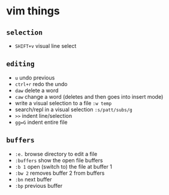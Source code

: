 # vim things

## `selection`
* `SHIFT+v` visual line select

## `editing`
* `u` undo previous 
* `ctrl+r` redo the undo 
* `daw` delete a word
* `caw` change a word (deletes and then goes into insert mode)
* write a visual selection to a file `:w temp`
* search/repl in a visual selection `:s/patt/subs/g`
* `>>` indent line/selection
* `gg=G` indent entire file

## `buffers`
* `:e.` browse directory to edit a file
* `:buffers` show the open file buffers
* `:b 1` open (switch to) the file at buffer 1
* `:bw 2` removes buffer 2 from buffers
* `:bn` next buffer
* `:bp` previous buffer
